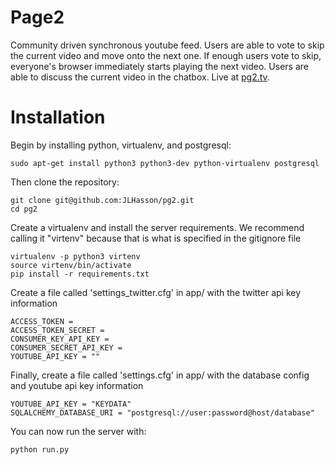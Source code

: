 # Page2
Community driven synchronous youtube feed. Users are able to vote to skip the current video and move onto the next one.
If enough users vote to skip, everyone's browser immediately starts playing the next video. Users are able to discuss
the current video in the chatbox. Live at [pg2.tv](http://pg2.tv/).

# Installation
Begin by installing python, virtualenv, and postgresql:

```
sudo apt-get install python3 python3-dev python-virtualenv postgresql
```

Then clone the repository:
```
git clone git@github.com:JLHasson/pg2.git
cd pg2
```

Create a virtualenv and install the server requirements. We recommend calling it "virtenv" because that is
what is specified in the gitignore file
```
virtualenv -p python3 virtenv
source virtenv/bin/activate
pip install -r requirements.txt
```

Create a file called 'settings_twitter.cfg' in app/ with the twitter api key information
```
ACCESS_TOKEN =
ACCESS_TOKEN_SECRET = 
CONSUMER_KEY_API_KEY = 
CONSUMER_SECRET_API_KEY = 
YOUTUBE_API_KEY = ""
```

Finally, create a file called 'settings.cfg' in app/ with the database config and youtube api key information
```
YOUTUBE_API_KEY = "KEYDATA"
SQLALCHEMY_DATABASE_URI = "postgresql://user:password@host/database"
```

You can now run the server with:
```
python run.py
```
